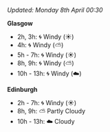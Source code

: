 *Updated: Monday 8th April 00:30*

**Glasgow**

* 2h, 3h: :cyclone: Windy (:sunny:)
* 4h: :cyclone: Windy (:partly_sunny:)
* 5h - 7h: :cyclone: Windy (:sunny:)
* 8h, 9h: :cyclone: Windy (:partly_sunny:)
* 10h - 13h: :cyclone: Windy (:cloud:)

**Edinburgh**

* 2h - 7h: :cyclone: Windy (:sunny:)
* 8h, 9h: :partly_sunny: Partly Cloudy
* 10h - 13h: :cloud: Cloudy
